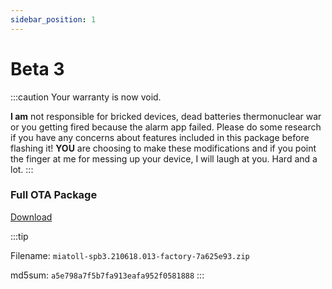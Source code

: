 ```yaml
---
sidebar_position: 1
---
```


# Beta 3 #

:::caution
Your warranty is now void.

**I am** not responsible for bricked devices, dead batteries
thermonuclear war or you getting fired because the alarm app failed. Please
do some research if you have any concerns about features included in this package
before flashing it! **YOU** are choosing to make these modifications and if
you point the finger at me for messing up your device, I will laugh at you. Hard and a lot.
:::

### Full OTA Package ###

[Download](https://youtu.be/bxqLsrlakK8)

:::tip

Filename: `miatoll-spb3.210618.013-factory-7a625e93.zip`

md5sum: `a5e798a7f5b7fa913eafa952f0581888`
:::